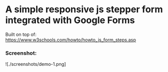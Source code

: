 # A simple responsive js stepper form integrated with Google Forms
Built on top of: https://www.w3schools.com/howto/howto_js_form_steps.asp

### Screenshot:
![./screenshots/demo-1.png]